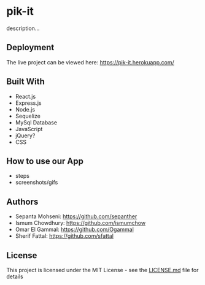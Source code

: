 # pik-it

description...

## Deployment

The live project can be viewed here: https://pik-it.herokuapp.com/

## Built With

* React.js
* Express.js
* Node.js
* Sequelize
* MySql Database
* JavaScript
* jQuery?
* CSS

## How to use our App

* steps
* screenshots/gifs

## Authors

* Sepanta Mohseni: https://github.com/sepanther
* Ismum Chowdhury: https://github.com/ismumchow
* Omar El Gammal: https://github.com/Ogammal
* Sherif Fattal: https://github.com/sfattal

## License

This project is licensed under the MIT License - see the [LICENSE.md](LICENSE.md) file for details
